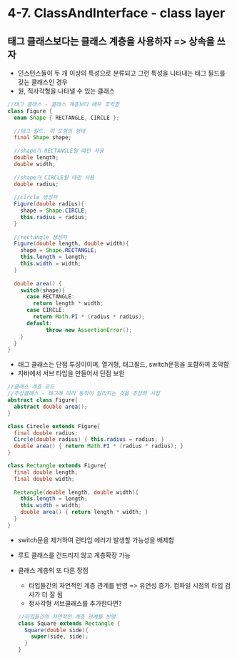 # 4-7. ClassAndInterface - class layer

## 태그 클래스보다는 클래스 계층을 사용하자 => 상속을 쓰자

- 인스턴스들이 두 개 이상의 특성으로 분류되고 그런 특성을 나타내는 태그 필드를 갖는 클래스인 경우
- 원, 직사각형을 나타낼 수 있는 클래스

```java
//태그 클래스 - 클래스 계층보다 매우 조악함
class Figure {
  enum Shape { RECTANGLE, CIRCLE };
  
  //태그 필드. 이 도형의 형태
  final Shape shape;
  
  //shape가 RECTANGLE일 때만 사용
  double length;
  double width;
  
  //shape가 CIRCLE일 때만 사용
  double radius;
  
  //circle 생성자
  Figure(double radius){
    shape = Shape.CIRCLE;
    this.radius = radius;
  }
  
  //rectangle 생성자
  Figure(double length, double width){
    shape = Shape.RECTANGLE;
    this.length = length;
    this.width = width;
  }
  
  double area() {
    switch(shape){
      case RECTANGLE:
        return length * width;
      case CIRCLE:
        return Math.PI * (radius * radius);
      default:
        	throw new AssertionError();
    }
  }
}
```

- 태그 클래스는 단점 투성이이며, 열거형, 태그필드, switch문등을 포함하여 조악함
- 자바에서 서브 타입을 만들어서 단점 보완

```java
//클래스 계층 코드
//추상클래스 - 태그에 따라 동작이 달라지는 것을 추상화 시킴
abstract class Figure{
  abstract double area();
}

class Cirecle extends Figure{
  final double radius;
  Circle(double radius) { this.radius = radius; }
  double area() { return Math.PI * (radius * radius); }
}

class Rectangle extends Figure{
  final double length;
  final double width;
  
  Rectangle(double length, double width){
    this.length = length;
    this.width = width;
    double area() { return length * width; }
  }
}
```

- switch문을 제거하여 런타임 에러가 발생할 가능성을 배제함

- 루트 클래스를 건드리지 않고 계층확장 가능

- 클래스 계층의 또 다른 장점

  - 타입들간의 자연적인 계층 관계를 반영 => 유연성 증가. 컴파일 시점의 타입 검사가 더 잘 됨
  - 정사각형 서브클래스를 추가한다면?

  ```java
  //타입들간의 자연적인 계층 관계를 반영
  class Square extends Rectangle {
    Square(double side){
      super(side, side);
    }
  }
  ```

  